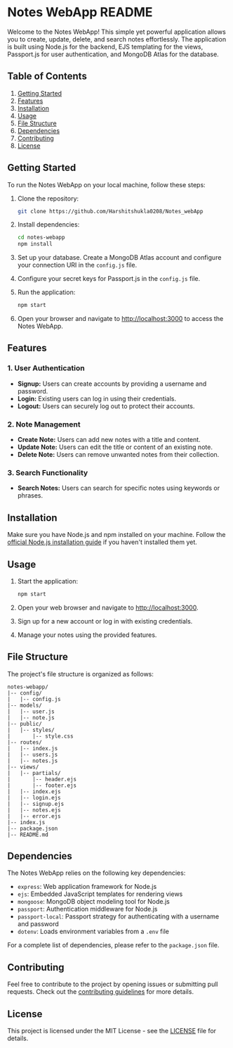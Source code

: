 # Notes WebApp README

Welcome to the Notes WebApp! This simple yet powerful application allows you to create, update, delete, and search notes effortlessly. The application is built using Node.js for the backend, EJS templating for the views, Passport.js for user authentication, and MongoDB Atlas for the database.

## Table of Contents

1. [Getting Started](#getting-started)
2. [Features](#features)
3. [Installation](#installation)
4. [Usage](#usage)
5. [File Structure](#file-structure)
6. [Dependencies](#dependencies)
7. [Contributing](#contributing)
8. [License](#license)

## Getting Started

To run the Notes WebApp on your local machine, follow these steps:

1. Clone the repository:

   ```bash
   git clone https://github.com/Harshitshukla0208/Notes_webApp
   ```

2. Install dependencies:

   ```bash
   cd notes-webapp
   npm install
   ```

3. Set up your database. Create a MongoDB Atlas account and configure your connection URI in the `config.js` file.

4. Configure your secret keys for Passport.js in the `config.js` file.

5. Run the application:

   ```bash
   npm start
   ```

6. Open your browser and navigate to [http://localhost:3000](http://localhost:3000) to access the Notes WebApp.

## Features

### 1. User Authentication

- **Signup:** Users can create accounts by providing a username and password.
- **Login:** Existing users can log in using their credentials.
- **Logout:** Users can securely log out to protect their accounts.

### 2. Note Management

- **Create Note:** Users can add new notes with a title and content.
- **Update Note:** Users can edit the title or content of an existing note.
- **Delete Note:** Users can remove unwanted notes from their collection.

### 3. Search Functionality

- **Search Notes:** Users can search for specific notes using keywords or phrases.

## Installation

Make sure you have Node.js and npm installed on your machine. Follow the [official Node.js installation guide](https://nodejs.org/) if you haven't installed them yet.

## Usage

1. Start the application:

   ```bash
   npm start
   ```

2. Open your web browser and navigate to [http://localhost:3000](http://localhost:3000).

3. Sign up for a new account or log in with existing credentials.

4. Manage your notes using the provided features.

## File Structure

The project's file structure is organized as follows:

```
notes-webapp/
|-- config/
|   |-- config.js
|-- models/
|   |-- user.js
|   |-- note.js
|-- public/
|   |-- styles/
|       |-- style.css
|-- routes/
|   |-- index.js
|   |-- users.js
|   |-- notes.js
|-- views/
|   |-- partials/
|       |-- header.ejs
|       |-- footer.ejs
|   |-- index.ejs
|   |-- login.ejs
|   |-- signup.ejs
|   |-- notes.ejs
|   |-- error.ejs
|-- index.js
|-- package.json
|-- README.md
```

## Dependencies

The Notes WebApp relies on the following key dependencies:

- `express`: Web application framework for Node.js
- `ejs`: Embedded JavaScript templates for rendering views
- `mongoose`: MongoDB object modeling tool for Node.js
- `passport`: Authentication middleware for Node.js
- `passport-local`: Passport strategy for authenticating with a username and password
- `dotenv`: Loads environment variables from a `.env` file

For a complete list of dependencies, please refer to the `package.json` file.

## Contributing

Feel free to contribute to the project by opening issues or submitting pull requests. Check out the [contributing guidelines](CONTRIBUTING.md) for more details.

## License

This project is licensed under the MIT License - see the [LICENSE](LICENSE) file for details.